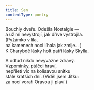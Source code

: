 ```yaml
---
title: Sen
contentType: poetry
---
```


Bouchly dveře. Odešla Nostalgie —  
a už mi nevystrojí, jak dříve vystrojila.  
(Pyžámko v lila,  
na kamenech noci líhala jak zmije… )  
K Charybdě lásky holt patří lásky Skylla.

A odtud nikdo nevyvázne zdravý.  
Vzpomínky, ptáčci hraví,  
nepřiletí víc na kolísavou snítku  
stále kratších dní. (Viděl jsem Jitku:  
za nocí voraři Oravou ji plaví.)
